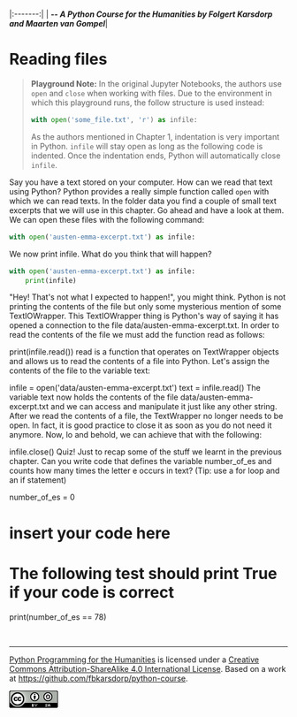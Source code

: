 
<BR>

|:-------:|
| <span style="font-size: 100%"><b>_-- A Python Course for the Humanities by Folgert Karsdorp and Maarten van Gompel_</b></span>|

# Reading files

> __Playground Note:__ In the original Jupyter Notebooks, the authors use `open` and `close` when working with files. Due to the environment in which this playground runs, the follow structure is used instead:
>
> ```python
> with open('some_file.txt', 'r') as infile:
> ```
>
> As the authors mentioned in Chapter 1, indentation is very important in Python. `infile` will stay open as long as the following code is indented. Once the indentation ends, Python will automatically close `infile`. 

Say you have a text stored on your computer. How can we read that text using Python? Python provides a really simple function called `open` with which we can read texts. In the folder data you find a couple of small text excerpts that we will use in this chapter. Go ahead and have a look at them. We can open these files with the following command:

```python
with open('austen-emma-excerpt.txt') as infile:
```

We now print infile. What do you think that will happen?

```python runnable
with open('austen-emma-excerpt.txt') as infile:
    print(infile)
```

"Hey! That's not what I expected to happen!", you might think. Python is not printing the contents of the file but only some mysterious mention of some TextIOWrapper. This TextIOWrapper thing is Python's way of saying it has opened a connection to the file data/austen-emma-excerpt.txt. In order to read the contents of the file we must add the function read as follows:

print(infile.read())
read is a function that operates on TextWrapper objects and allows us to read the contents of a file into Python. Let's assign the contents of the file to the variable text:

infile = open('data/austen-emma-excerpt.txt')
text = infile.read()
The variable text now holds the contents of the file data/austen-emma-excerpt.txt and we can access and manipulate it just like any other string. After we read the contents of a file, the TextWrapper no longer needs to be open. In fact, it is good practice to close it as soon as you do not need it anymore. Now, lo and behold, we can achieve that with the following:

infile.close()
Quiz!
Just to recap some of the stuff we learnt in the previous chapter. Can you write code that defines the variable number_of_es and counts how many times the letter e occurs in text? (Tip: use a for loop and an if statement)

number_of_es = 0
# insert your code here

# The following test should print True if your code is correct 
print(number_of_es == 78)

<BR>

----

[Python Programming for the Humanities](http://fbkarsdorp.github.io/python-course) is licensed under a [Creative Commons Attribution-ShareAlike 4.0 International License](https://creativecommons.org/licenses/by-sa/4.0/). Based on a work at https://github.com/fbkarsdorp/python-course.

![Creative Commons](CreativeCommons.png)
